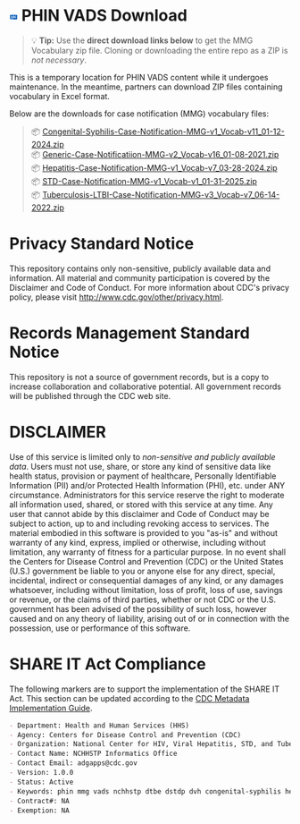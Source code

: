 # <img src="./images/Logo@0.5x.png" alt="CDC logo" width="3%" height="3%" align="absmiddle">  PHIN VADS Download

> 💡 **Tip:** Use the **direct download links below** to get the MMG Vocabulary zip file. Cloning or downloading the entire repo as a ZIP is *not necessary*.  

This is a temporary location for PHIN VADS content while it undergoes maintenance. In the meantime, partners can download ZIP files containing vocabulary in Excel format. 

Below are the downloads for case notification (MMG) vocabulary files:

> 📦 [Congenital-Syphilis-Case-Notification-MMG-v1_Vocab-v11_01-12-2024.zip](../../raw/master/MMG/Congenital-Syphilis-Case-Notification-MMG-v1_Vocab-v11_01-12-2024.zip)  
> 📦 [Generic-Case-Notificatiion-MMG-v2_Vocab-v16_01-08-2021.zip](../../raw/master/MMG/Generic-Case-Notificatiion-MMG-v2_Vocab-v16_01-08-2021.zip)  
> 📦 [Hepatitis-Case-Notification-MMG-v1_Vocab-v7_03-28-2024.zip](../../raw/master/MMG/Hepatitis-Case-Notification-MMG-v1_Vocab-v7_03-28-2024.zip)  
> 📦 [STD-Case-Notification-MMG-v1_Vocab-v1_01-31-2025.zip](../../raw/master/MMG/STD-Case-Notification-MMG-v1_Vocab-v1_01-31-2025.zip)  
> 📦 [Tuberculosis-LTBI-Case-Notification-MMG-v3_Vocab-v7_06-14-2022.zip](../../raw/master/MMG/Tuberculosis-LTBI-Case-Notification-MMG-v3_Vocab-v7_06-14-2022.zip)  


# Privacy Standard Notice
This repository contains only non-sensitive, publicly available data and
information. All material and community participation is covered by the
Disclaimer
and Code of Conduct.
For more information about CDC's privacy policy, please visit http://www.cdc.gov/other/privacy.html.

# Records Management Standard Notice
This repository is not a source of government records, but is a copy to increase
collaboration and collaborative potential. All government records will be
published through the CDC web site.

# DISCLAIMER
Use of this service is limited only to *non-sensitive and publicly available
data*. Users must not use, share, or store any kind of sensitive data like
health status, provision or payment of healthcare, Personally Identifiable
Information (PII) and/or Protected Health Information (PHI), etc. under ANY
circumstance.
Administrators for this service reserve the right to moderate all information
used, shared, or stored with this service at any time. Any user that cannot
abide by this disclaimer and Code of Conduct  may be subject to action, up to
and including revoking access to services.
The material embodied in this software is provided to you "as-is" and without
warranty of any kind, express, implied or otherwise, including without
limitation, any warranty of fitness for a particular purpose. In no event shall
the Centers for Disease Control and Prevention (CDC) or the United States (U.S.)
government be liable to you or anyone else for any direct, special, incidental,
indirect or consequential damages of any kind, or any damages whatsoever,
including without limitation, loss of profit, loss of use, savings or revenue,
or the claims of third parties, whether or not CDC or the U.S. government has
been advised of the possibility of such loss, however caused and on any theory
of liability, arising out of or in connection with the possession, use or
performance of this software.

# SHARE IT Act Compliance

The following markers are to support the implementation of the SHARE IT Act. This section can be updated according to the [CDC Metadata Implementation Guide](https://docs.cdc.gov/docs/ea/codeshare/implementation-guide#readmemd-override-optional-markers).

``` md
- Department: Health and Human Services (HHS)
- Agency: Centers for Disease Control and Prevention (CDC)
- Organization: National Center for HIV, Viral Hepatitis, STD, and Tuberculosis Prevention (NCHHSTP)
- Contact Name: NCHHSTP Informatics Office
- Contact Email: adgapps@cdc.gov
- Version: 1.0.0
- Status: Active
- Keywords: phin mmg vads nchhstp dtbe dstdp dvh congenital-syphilis hepatitis std sti tubercolosis tb
- Contract#: NA
- Exemption: NA
```
